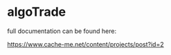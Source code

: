 # algoTrade

full documentation can be found here:

https://www.cache-me.net/content/projects/post?id=2
